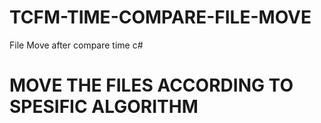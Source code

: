 # TCFM-TIME-COMPARE-FILE-MOVE
File Move after compare time c#
# MOVE THE FILES ACCORDING TO SPESIFIC ALGORITHM 
